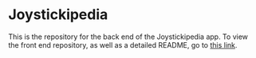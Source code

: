 # Joystickipedia

This is the repository for the back end of the Joystickipedia app. To view the front end repository, as well as a detailed README, go to [this link](https://github.com/KizzaThorley/gamereview-project-frontend).